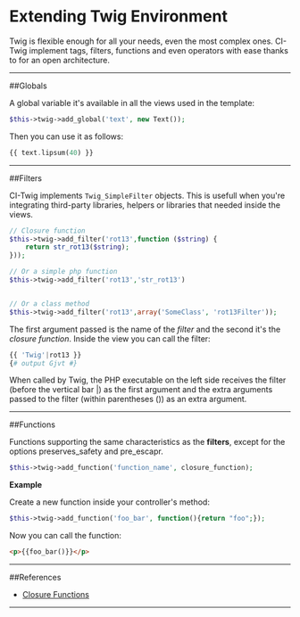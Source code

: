 Extending Twig Environment
========

Twig is flexible enough for all your needs, even the most complex ones. CI-Twig implement tags, filters, functions and even operators with ease thanks to for an open architecture.

---

##Globals

A global variable it's available in all the views used in the template:

```php
$this->twig->add_global('text', new Text());
```

Then you can use it as follows:

```php
{{ text.lipsum(40) }}
```
---

##Filters

CI-Twig implements ```Twig_SimpleFilter``` objects. This is usefull when you're integrating third-party libraries, helpers or libraries that needed inside the views.

```php
// Closure function
$this->twig->add_filter('rot13',function ($string) {
    return str_rot13($string);
}));

// Or a simple php function
$this->twig->add_filter('rot13','str_rot13')


// Or a class method
$this->twig->add_filter('rot13',array('SomeClass', 'rot13Filter'));
```

The first argument passed is the name of the *filter* and the second it's the *closure function*. Inside the view you can call the filter:

```php
{{ 'Twig'|rot13 }}
{# output Gjvt #}
```

When called by Twig, the PHP executable on the left side receives the filter (before the vertical bar |) as the first argument and the extra arguments passed to the filter (within parentheses ()) as an extra argument.

---

##Functions

Functions supporting the same characteristics as the **filters**, except for the options preserves_safety and pre_escapr.

```php
$this->twig->add_function('function_name', closure_function);
```

**Example**

Create a new function inside your controller's method:

```php
$this->twig->add_function('foo_bar', function(){return "foo";});
```

Now you can call the function:

```html
<p>{{foo_bar()}}</p>
```

---

##References

* [Closure Functions](http://php.net/manual/en/functions.anonymous.php)

---
